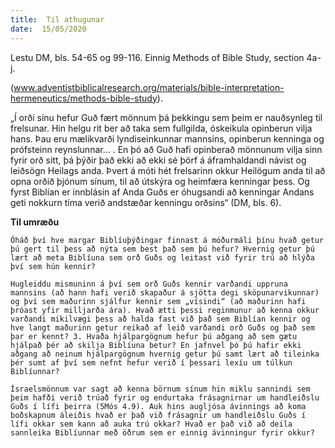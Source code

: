 ```yaml
---
title:  Til athugunar
date:  15/05/2020
---
```


Lestu DM, bls. 54-65 og 99-116. Einnig Methods of Bible Study, section 4a-j.

(www.adventistbiblicalresearch.org/materials/bible-interpretation-hermeneutics/methods-bible-study).

„Í orði sínu hefur Guð fært mönnum þá þekkingu sem þeim er nauðsynleg til frelsunar. Hin helgu rit ber að taka sem fullgilda, óskeikula opinberun vilja hans. Þau eru mælikvarði lyndiseinkunnar mannsins, opinberun kenninga og prófsteinn reynslunnar… . En þó að Guð hafi opinberað mönnunum vilja sinn fyrir orð sitt, þá þýðir það ekki að ekki sé þörf á áframhaldandi návist og leiðsögn Heilags anda. Þvert á móti hét frelsarinn okkur Heilögum anda til að opna orðið þjónum sínum, til að útskýra og heimfæra kenningar þess. Og fyrst Biblían er innblásin af Anda Guðs er óhugsandi að kenningar Andans geti nokkurn tíma verið andstæðar kenningu orðsins“ (DM, bls. 6).

**Til umræðu**

`Óháð því hve margar Biblíuþýðingar finnast á móðurmáli þínu hvað getur þú gert til þess að nýta sem best það sem þú hefur? Hvernig getur þú lært að meta Biblíuna sem orð Guðs og leitast við fyrir trú að hlýða því sem hún kennir?`

`Hugleiddu mismuninn á því sem orð Guðs kennir varðandi uppruna mannsins (að hann hafi verið skapaður á sjötta degi sköpunarvikunnar) og því sem maðurinn sjálfur kennir sem „vísindi“ (að maðurinn hafi þróast yfir milljarða ára). Hvað ætti þessi reginmunur að kenna okkur varðandi mikilvægi þess að halda fast við það sem Biblían kennir og hve langt maðurinn getur reikað af leið varðandi orð Guðs og það sem þar er kennt? 3. Hvaða hjálpargögnum hefur þú aðgang að sem gætu hjálpað þér að skilja Biblíuna betur? En jafnvel þó þú hafir ekki aðgang að neinum hjálpargögnum hvernig getur þú samt lært að tileinka þér sumt af því sem nefnt hefur verið í þessari lexíu um túlkun Biblíunnar?`

`Ísraelsmönnum var sagt að kenna börnum sínum hin miklu sannindi sem þeim hafði verið trúað fyrir og endurtaka frásagnirnar um handleiðslu Guðs í lífi þeirra (5Mós 4.9). Auk hins augljósa ávinnings að koma boðskapnum áleiðis hvað er það við frásagnir um handleiðslu Guðs í lífi okkar sem kann að auka trú okkar? Hvað er það við að deila sannleika Biblíunnar með öðrum sem er einnig ávinningur fyrir okkur?`